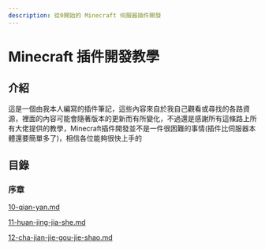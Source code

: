 ```yaml
---
description: 從0開始的 Minecraft 伺服器插件開發
---
```


# Minecraft 插件開發教學

## 介紹

這是一個由我本人編寫的插件筆記，這些內容來自於我自己觀看或尋找的各路資源，裡面的內容可能會隨著版本的更新而有所變化，不過還是感謝所有這條路上所有大佬提供的教學，Minecraft插件開發並不是一件很困難的事情(插件比伺服器本體還要簡單多了)，相信各位能夠很快上手的

## 目錄

### 序章

[10-qian-yan.md](minecraft-cha-jian-kai-fa-jiao-xue/10-qian-yan.md "mention")

[11-huan-jing-jia-she.md](minecraft-cha-jian-kai-fa-jiao-xue/11-huan-jing-jia-she.md "mention")

[12-cha-jian-jie-gou-jie-shao.md](minecraft-cha-jian-kai-fa-jiao-xue/12-cha-jian-jie-gou-jie-shao.md "mention")
